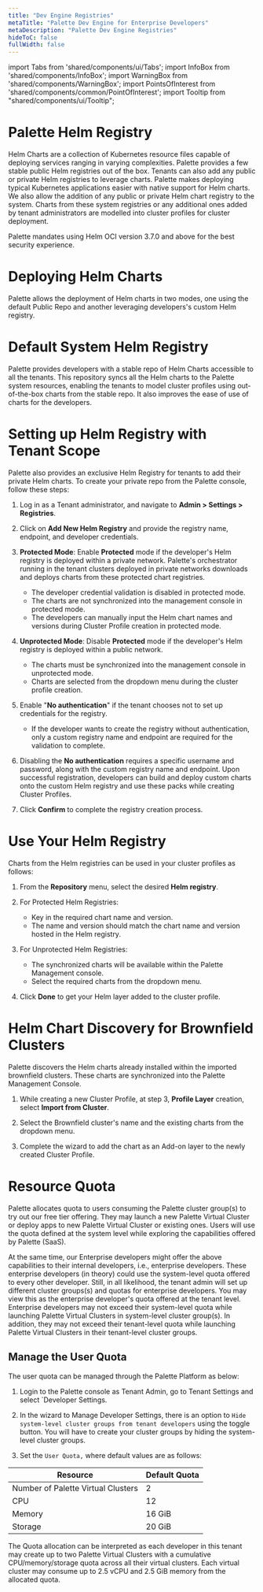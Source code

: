 ```yaml
---
title: "Dev Engine Registries"
metaTitle: "Palette Dev Engine for Enterprise Developers"
metaDescription: "Palette Dev Engine Registries"
hideToC: false
fullWidth: false
---
```


import Tabs from 'shared/components/ui/Tabs';
import InfoBox from 'shared/components/InfoBox';
import WarningBox from 'shared/components/WarningBox';
import PointsOfInterest from 'shared/components/common/PointOfInterest';
import Tooltip from "shared/components/ui/Tooltip";



# Palette Helm Registry
Helm Charts are a collection of Kubernetes resource files capable of deploying services ranging in varying complexities. Palette provides a few stable public Helm registries out of the box. Tenants can also add any public or private Helm registries to leverage charts. Palette makes deploying typical Kubernetes applications easier with native support for Helm charts. We also allow the addition of any public or private Helm chart registry to the system. Charts from these system registries or any additional ones added by tenant administrators are modelled into cluster profiles for cluster deployment.

Palette mandates using Helm OCI version 3.7.0 and above for the best security experience.

#  Deploying Helm Charts
Palette allows the deployment of Helm charts in two modes, one using the default Public Repo and another leveraging developers's custom Helm registry.

# Default System Helm Registry
Palette provides developers with a stable repo of Helm Charts accessible to all the tenants. This repository syncs all the Helm charts to the Palette system resources, enabling the tenants to model cluster profiles using out-of-the-box charts from the stable repo. It also improves the ease of use of charts for the developers.

# Setting up Helm Registry with Tenant Scope

Palette also provides an exclusive Helm Registry for tenants to add their private Helm charts. To create your private repo from the Palette console, follow these steps:


1. Log in as a Tenant administrator, and navigate to **Admin > Settings > Registries**.


2. Click on **Add New Helm Registry** and provide the registry name, endpoint, and developer credentials.


3. **Protected Mode**: Enable **Protected** mode if the developer's Helm registry is deployed within a private network. Palette's orchestrator running in the tenant clusters deployed in private networks downloads and deploys charts from these protected chart registries.
   * The developer credential validation is disabled in protected mode.
   * The charts are not synchronized into the management console in protected mode.
   * The developers can manually input the Helm chart names and versions during Cluster Profile creation in protected mode. 


4. **Unprotected Mode**: Disable **Protected** mode if the developer's Helm registry is deployed within a public network. 
   * The charts must be synchronized into the management console in unprotected mode. 
   * Charts are selected from the dropdown menu during the cluster profile creation.


5. Enable "**No authentication**" if the tenant chooses not to set up credentials for the registry.
   * If the developer wants to create the registry without authentication, only a custom registry name and endpoint are required for the validation to complete. 


6. Disabling the **No authentication** requires a specific username and password, along with the custom registry name and endpoint. Upon successful registration, developers can build and deploy custom charts onto the custom Helm registry and use these packs while creating Cluster Profiles.


7. Click **Confirm** to complete the registry creation process.


# Use Your Helm Registry
Charts from the Helm registries can be used in your cluster profiles as follows:

1. From the **Repository** menu, select the desired **Helm registry**.


2. For Protected Helm Registries:
    * Key in the required chart name and version. 
    * The name and version should match the chart name and version hosted in the Helm registry.


3. For Unprotected Helm Registries:
    * The synchronized charts will be available within the Palette Management console. 
    * Select the required charts from the dropdown menu.


4. Click **Done** to get your Helm layer added to the cluster profile.

# Helm Chart Discovery for Brownfield Clusters

Palette discovers the Helm charts already installed within the imported brownfield clusters. These charts are synchronized into the Palette Management Console.

1. While creating a new Cluster Profile, at step 3, **Profile Layer** creation, select **Import from Cluster**.


2. Select the Brownfield cluster's name and the existing charts from the dropdown menu.


3. Complete the wizard to add the chart as an Add-on layer to the newly created Cluster Profile.


# Resource Quota

Palette allocates quota to users consuming the Palette cluster group(s) to try out our free tier offering. They may launch a new Palette Virtual Cluster or deploy apps to new Palette Virtual Cluster or existing ones. Users will use the quota defined at the system level while exploring the capabilities offered by Palette (SaaS). 

At the same time, our Enterprise developers might offer the above capabilities to their internal developers, i.e., enterprise developers. These enterprise developers (in theory) could use the system-level quota offered to every other developer. Still, in all likelihood, the tenant admin will set up different cluster groups(s) and quotas for enterprise developers. You may view this as the enterprise developer's quota offered at the tenant level.
Enterprise developers may not exceed their system-level quota while launching Palette Virtual Clusters in system-level cluster group(s). In addition, they may not exceed their tenant-level quota while launching Palette Virtual Clusters in their tenant-level cluster groups.

## Manage the User Quota

The user quota can be managed through the Palette Platform as below:

1. Login to the Palette console as Tenant Admin, go to Tenant Settings and select `Developer Settings.


2. In the wizard to Manage Developer Settings, there is an option to `Hide system-level cluster groups from tenant developers` using the toggle button. You will have to create your cluster groups by hiding the system-level cluster groups.


3. Set the `User Quota,` where default values are as follows:

|Resource|Default Quota|
|--------|-------------|
|Number of Palette Virtual Clusters | 2|
|CPU|12|
|Memory| 16 GiB|
|Storage| 20 GiB|

<InfoBox>
The Quota allocation can be interpreted as each developer in this tenant may create up to two Palette Virtual Clusters with a cumulative CPU/memory/storage quota across all their virtual clusters. Each virtual cluster may consume up to 2.5 vCPU and 2.5 GiB memory from the allocated quota.
</InfoBox>

<br />

